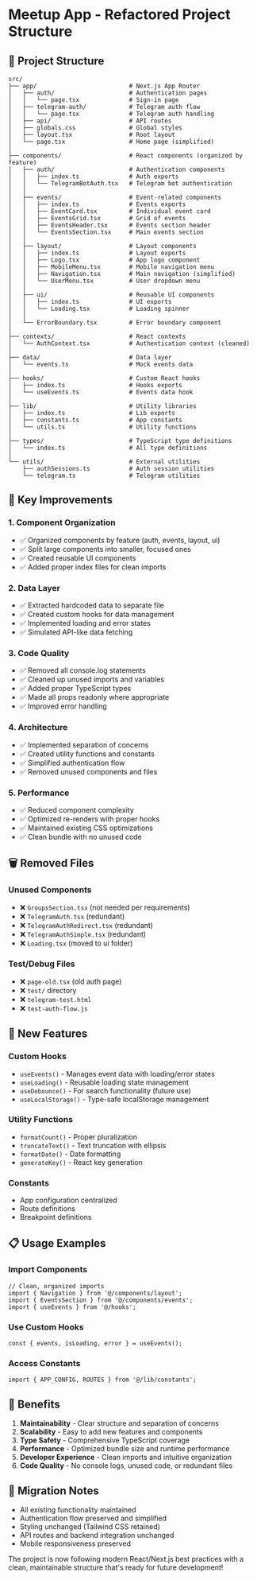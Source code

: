 # Meetup App - Refactored Project Structure

## 📁 Project Structure

```
src/
├── app/                          # Next.js App Router
│   ├── auth/                     # Authentication pages
│   │   └── page.tsx              # Sign-in page
│   ├── telegram-auth/            # Telegram auth flow
│   │   └── page.tsx              # Telegram auth handling
│   ├── api/                      # API routes
│   ├── globals.css               # Global styles
│   ├── layout.tsx                # Root layout
│   └── page.tsx                  # Home page (simplified)
│
├── components/                   # React components (organized by feature)
│   ├── auth/                     # Authentication components
│   │   ├── index.ts              # Auth exports
│   │   └── TelegramBotAuth.tsx   # Telegram bot authentication
│   │
│   ├── events/                   # Event-related components
│   │   ├── index.ts              # Events exports
│   │   ├── EventCard.tsx         # Individual event card
│   │   ├── EventsGrid.tsx        # Grid of events
│   │   ├── EventsHeader.tsx      # Events section header
│   │   └── EventsSection.tsx     # Main events section
│   │
│   ├── layout/                   # Layout components
│   │   ├── index.ts              # Layout exports
│   │   ├── Logo.tsx              # App logo component
│   │   ├── MobileMenu.tsx        # Mobile navigation menu
│   │   ├── Navigation.tsx        # Main navigation (simplified)
│   │   └── UserMenu.tsx          # User dropdown menu
│   │
│   ├── ui/                       # Reusable UI components
│   │   ├── index.ts              # UI exports
│   │   └── Loading.tsx           # Loading spinner
│   │
│   └── ErrorBoundary.tsx         # Error boundary component
│
├── contexts/                     # React contexts
│   └── AuthContext.tsx           # Authentication context (cleaned)
│
├── data/                         # Data layer
│   └── events.ts                 # Mock events data
│
├── hooks/                        # Custom React hooks
│   ├── index.ts                  # Hooks exports
│   └── useEvents.ts              # Events data hook
│
├── lib/                          # Utility libraries
│   ├── index.ts                  # Lib exports
│   ├── constants.ts              # App constants
│   └── utils.ts                  # Utility functions
│
├── types/                        # TypeScript type definitions
│   └── index.ts                  # All type definitions
│
└── utils/                        # External utilities
    ├── authSessions.ts           # Auth session utilities
    └── telegram.ts               # Telegram utilities
```

## 🚀 Key Improvements

### 1. **Component Organization**
- ✅ Organized components by feature (auth, events, layout, ui)
- ✅ Split large components into smaller, focused ones
- ✅ Created reusable UI components
- ✅ Added proper index files for clean imports

### 2. **Data Layer**
- ✅ Extracted hardcoded data to separate file
- ✅ Created custom hooks for data management
- ✅ Implemented loading and error states
- ✅ Simulated API-like data fetching

### 3. **Code Quality**
- ✅ Removed all console.log statements
- ✅ Cleaned up unused imports and variables
- ✅ Added proper TypeScript types
- ✅ Made all props readonly where appropriate
- ✅ Improved error handling

### 4. **Architecture**
- ✅ Implemented separation of concerns
- ✅ Created utility functions and constants
- ✅ Simplified authentication flow
- ✅ Removed unused components and files

### 5. **Performance**
- ✅ Reduced component complexity
- ✅ Optimized re-renders with proper hooks
- ✅ Maintained existing CSS optimizations
- ✅ Clean bundle with no unused code

## 🗑️ Removed Files

### Unused Components
- ❌ `GroupsSection.tsx` (not needed per requirements)
- ❌ `TelegramAuth.tsx` (redundant)
- ❌ `TelegramAuthRedirect.tsx` (redundant)
- ❌ `TelegramAuthSimple.tsx` (redundant)
- ❌ `Loading.tsx` (moved to ui folder)

### Test/Debug Files
- ❌ `page-old.tsx` (old auth page)
- ❌ `test/` directory
- ❌ `telegram-test.html`
- ❌ `test-auth-flow.js`

## 🔧 New Features

### Custom Hooks
- `useEvents()` - Manages event data with loading/error states
- `useLoading()` - Reusable loading state management
- `useDebounce()` - For search functionality (future use)
- `useLocalStorage()` - Type-safe localStorage management

### Utility Functions
- `formatCount()` - Proper pluralization
- `truncateText()` - Text truncation with ellipsis
- `formatDate()` - Date formatting
- `generateKey()` - React key generation

### Constants
- App configuration centralized
- Route definitions
- Breakpoint definitions

## 📋 Usage Examples

### Import Components
```tsx
// Clean, organized imports
import { Navigation } from '@/components/layout';
import { EventsSection } from '@/components/events';
import { useEvents } from '@/hooks';
```

### Use Custom Hooks
```tsx
const { events, isLoading, error } = useEvents();
```

### Access Constants
```tsx
import { APP_CONFIG, ROUTES } from '@/lib/constants';
```

## 🎯 Benefits

1. **Maintainability** - Clear structure and separation of concerns
2. **Scalability** - Easy to add new features and components
3. **Type Safety** - Comprehensive TypeScript coverage
4. **Performance** - Optimized bundle size and runtime performance
5. **Developer Experience** - Clean imports and intuitive organization
6. **Code Quality** - No console logs, unused code, or redundant files

## 🔄 Migration Notes

- All existing functionality maintained
- Authentication flow preserved and simplified
- Styling unchanged (Tailwind CSS retained)
- API routes and backend integration unchanged
- Mobile responsiveness preserved

The project is now following modern React/Next.js best practices with a clean, maintainable structure that's ready for future development!